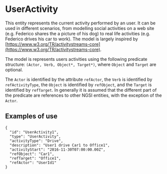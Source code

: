 # UserActivity

This entity represents the current activity performed by an user. It can be used in different
scenarios, from modelling social activities on a web site (e.g. Federico shares the a picture of his dog) to real life activities (e.g. Federico drives his car to work). The model is largely inspired by
[https://www.w3.org/TR/activitystreams-core](https://www.w3.org/TR/activitystreams-core).

The model is represents users activities using the following predicate structure: `(Actor, Verb, Object*, Target*)`, where `Object` and `Target` are optional.

The `Actor` is identified by the attribute `refActor`, the `Verb` is identified by `refActivityType`, the `Object` is identified by `refObject`, and the `Target` is identified by `refTarget`. In generally it is assumed that the different part of the predicate are references to other NGSI entities, with the exception of the `Actor`.

## Examples of use

```
{
  "id": "UserActivity1",
  "type": "UserActivity",
  "activityType": "Drive",
  "description": "User1 drive Car1 to Office1",
  "activityStart": "2016-11-30T07:00:00.00Z",
  "refObject": "Car1",
  "refTarget": "Office1",
  "refActor": "UserId1"
}
```
